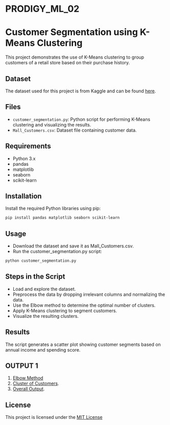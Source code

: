 # PRODIGY_ML_02

# Customer Segmentation using K-Means Clustering

This project demonstrates the use of K-Means clustering to group customers of a retail store based on their purchase history.

## Dataset

The dataset used for this project is from Kaggle and can be found [here](https://www.kaggle.com/datasets/vjchoudhary7/customer-segmentation-tutorial-in-python).

## Files

- `customer_segmentation.py`: Python script for performing K-Means clustering and visualizing the results.
- `Mall_Customers.csv`: Dataset file containing customer data.

## Requirements

- Python 3.x
- pandas
- matplotlib
- seaborn
- scikit-learn

## Installation

Install the required Python libraries using pip:

```bash
pip install pandas matplotlib seaborn scikit-learn
```
## Usage
- Download the dataset and save it as Mall_Customers.csv.
- Run the customer_segmentation.py script:
``` bash
python customer_segmentation.py
```
## Steps in the Script
- Load and explore the dataset.
- Preprocess the data by dropping irrelevant columns and normalizing the data.
- Use the Elbow method to determine the optimal number of clusters.
- Apply K-Means clustering to segment customers.
- Visualize the resulting clusters.

## Results
The script generates a scatter plot showing customer segments based on annual income and spending score.

## OUTPUT 1 
1. [Elbow Method](https://github.com/AyushGorlawar/PRODIGY_ML_02/blob/main/PRODIGY_ML_02_OUTPUT_01.png)
2. [Cluster of Customers](https://github.com/AyushGorlawar/PRODIGY_ML_02/blob/main/PRODIGY_ML_02_OUTPUT_02.png).
3. [Overall Output](https://github.com/AyushGorlawar/PRODIGY_ML_02/blob/main/PRODIGY_ML_02_OUTPUT.png).

## License
This project is licensed under the [MIT License](https://github.com/AyushGorlawar/PRODIGY_ML_02/blob/main/LICENSE)
